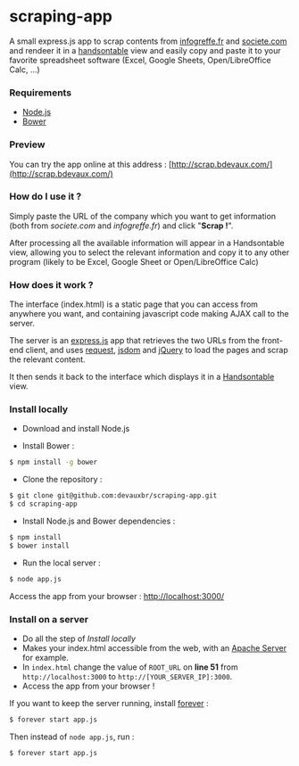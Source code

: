 # scraping-app
A small express.js app to scrap contents from [infogreffe.fr](https://www.infogreffe.fr/societes/) and [societe.com](http://www.societe.com/) and rendeer it in a [handsontable]((http://handsontable.com/)) view and easily copy and paste it to your favorite spreadsheet software (Excel, Google Sheets, Open/LibreOffice Calc, ...)

### Requirements

- [Node.js](https://nodejs.org/)
- [Bower](http://bower.io/)

### Preview

You can try the app online at this address :
[http://scrap.bdevaux.com/](http://scrap.bdevaux.com/)

### How do I use it ?

Simply paste the URL of the company which you want to get information (both from _societe.com_ and _infogreffe.fr_) and click "**Scrap !**".

After processing all the available information will appear in a Handsontable view, allowing you to select the relevant information and copy it to any other program (likely to be Excel, Google Sheet or Open/LibreOffice Calc)

### How does it work ?

The interface (index.html) is a static page that you can access from anywhere you want, and containing javascript code making AJAX call to the server.

The server is an [express.js](http://expressjs.com/) app that retrieves the two URLs from the front-end client, and uses [request](https://www.npmjs.com/package/request), [jsdom](https://www.npmjs.com/package/jsdom) and [jQuery](https://jquery.com/) to load the pages and scrap the relevant content.

It then sends it back to the interface which displays it in a [Handsontable](http://handsontable.com/) view.

### Install locally

- Download and install Node.js

- Install Bower :
```sh
$ npm install -g bower
```

- Clone the repository :
```sh
$ git clone git@github.com:devauxbr/scraping-app.git
$ cd scraping-app
```

- Install Node.js and Bower dependencies :
```sh
$ npm install
$ bower install
```

- Run the local server :
```sh
$ node app.js
```

Access the app from your browser :
[http://localhost:3000/](http://localhost:3000/)

### Install on a server

- Do all the step of _Install locally_
- Makes your index.html accessible from the web, with an [Apache Server](http://httpd.apache.org/) for example.
- In `index.html` change the value of `ROOT_URL` on **line 51** from `http://localhost:3000` to `http://[YOUR_SERVER_IP]:3000`.
- Access the app from your browser !


If you want to keep the server running, install [forever](https://github.com/foreverjs/forever) :
```sh
$ forever start app.js
```
Then instead of `node app.js`, run :
```sh
$ forever start app.js
```
